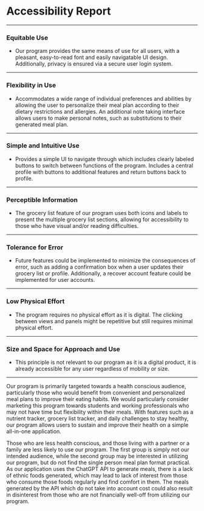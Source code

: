 # Accessibility Report
***
### Equitable Use

- Our program provides the same means of use for all users, with a pleasant, easy-to-read font and easily navigatable UI design. Additionally, privacy is ensured via a secure user login system.
***
### Flexibility in Use

- Accommodates a wide range of individual preferences and abilities by allowing the user to personalize their meal plan according to their dietary restrictions and allergies. An additional note taking interface allows users to make personal notes, such as substitutions to their generated meal plan.
***
### Simple and Intuitive Use

- Provides a simple UI to navigate through which includes clearly labeled buttons to switch between functions of the program. Includes a central profile with buttons to additional features and return buttons back to profile.
***
### Perceptible Information

- The grocery list feature of our program uses both icons and labels to present the multiple grocery list sections, allowing for accessibility to those who have visual and/or reading difficulties.
***
### Tolerance for Error

- Future features could be implemented to minimize the consequences of error, such as adding a confirmation box when a user updates their grocery list or profile. Additionally, a recover account feature could be implemented for user accounts.
***
### Low Physical Effort

- The program requires no physical effort as it is digital. The clicking between views and panels might be repetitive but still requires minimal physical effort.
***
### Size and Space for Approach and Use

- This principle is not relevant to our program as it is a digital product, it is already accessible for any user regardless of
  mobility or size.
***
Our program is primarily targeted towards a health conscious audience, particularly those who would benefit from convenient
and personalized meal plans to improve their eating habits. We would particularly consider marketing this program towards
students and working professionals who may not have time but flexibility within their meals.
With features such as a nutrient tracker, grocery list tracker, and daily challenges to stay healthy, our program
allows users to sustain and improve their health on a simple all-in-one application.

Those who are less health conscious, and those living with a partner or a family are less likely to use our program. The
first group is simply not our intended audience, while the second group may be interested in utilizing our program, but
do not find the single person meal plan format practical. As our application uses the ChatGPT API to generate meals,
there is a lack of ethnic foods generated, which may lead to lack of interest from those who consume those foods regularly
and find comfort in them. The meals generated by the API which do not take into account cost could also result in disinterest
from those who are not financially well-off from utilizing our program.